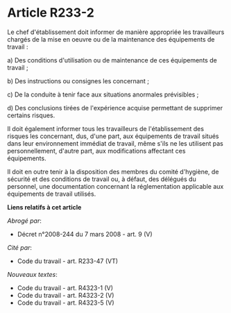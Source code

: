 # Article R233-2

Le chef d'établissement doit informer de manière appropriée les travailleurs chargés de la mise en oeuvre ou de la
maintenance des équipements de travail :

a) Des conditions d'utilisation ou de maintenance de ces équipements de travail ;

b) Des instructions ou consignes les concernant ;

c) De la conduite à tenir face aux situations anormales prévisibles ;

d) Des conclusions tirées de l'expérience acquise permettant de supprimer certains risques.

Il doit également informer tous les travailleurs de l'établissement des risques les concernant, dus, d'une part, aux
équipements de travail situés dans leur environnement immédiat de travail, même s'ils ne les utilisent pas personnellement,
d'autre part, aux modifications affectant ces équipements.

Il doit en outre tenir à la disposition des membres du comité d'hygiène, de sécurité et des conditions de travail ou, à
défaut, des délégués du personnel, une documentation concernant la réglementation applicable aux équipements de travail
utilisés.

**Liens relatifs à cet article**

_Abrogé par_:

  - Décret n°2008-244 du 7 mars 2008 - art. 9 (V)

_Cité par_:

  - Code du travail - art. R233-47 (VT)

_Nouveaux textes_:

  - Code du travail - art. R4323-1 (V)
  - Code du travail - art. R4323-2 (V)
  - Code du travail - art. R4323-5 (V)
